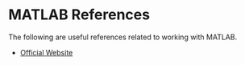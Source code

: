 # MATLAB References

The following are useful references related to working with MATLAB.

- [Official Website](https://www.mathworks.com/products/matlab.html)
